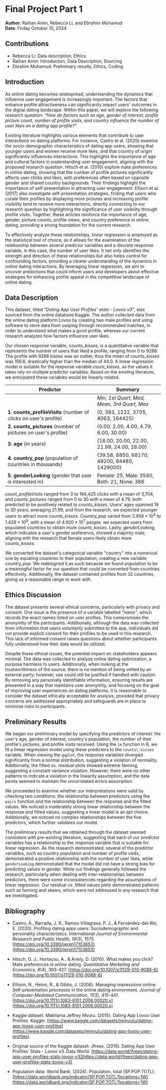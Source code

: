 # Final Project Part 1

**Author**: Raihan Amin, Rebecca Li, and Ebrahim Mohamud  
**Date**: Friday October 10, 2024

## Contributions
- Rebecca Li: Data description, Ethics
- Raihan Amin: Introduction, Data Description, Sourcing
- Ebrahim Mohamud: Preliminary results, Ethics, Coding 

## Introduction

As online dating becomes widespread, understanding the dynamics that influence user engagement is increasingly important. The factors that enhance profile attractiveness can significantly impact users' outcomes in the digital dating landscape. Within this paper, we will explore the following research question: _“How do factors such as age, gender of interest, profile picture count, number of profile visits, and country influence the number of user likes on a dating app profile?”_

Existing literature highlights various elements that contribute to user interactions on dating platforms. For instance, Castro et al. (2020) examine the socio-demographic characteristics of dating app users, showing that younger users and women receive more likes, and that country of origin significantly influences interactions. This highlights the importance of age and cultural factors in understanding user engagement, aligning with the proposed research question. Hitsch et al. (2010) explore mate preferences in online dating, showing that the number of profile pictures significantly affects user clicks and likes, with preferences often based on opposite gender and shared country backgrounds. Their findings highlight the importance of self-presentation in attracting user engagement. Ellison et al. (2017) also investigate self-presentation strategies, finding that users who curate their profiles by displaying more pictures and increasing profile visibility tend to receive more interactions, directly connecting to our research question by highlighting the significance of user visibility through profile visits. Together, these articles reinforce the importance of age, gender, picture counts, profile views, and country preference in online dating, providing a strong foundation for the current research.

To effectively analyze these relationships, linear regression is employed as the statistical tool of choice, as it allows for the examination of the relationship between several predictor variables and a discrete response variable, in this case, the number of user likes. It not only identifies the strength and direction of these relationships but also helps control for confounding factors, providing a clearer understanding of the dynamics in online dating interactions. By leveraging linear regression, we aim to uncover predictions that could inform users and developers about effective strategies for enhancing profile appeal in the competitive landscape of online dating.

## Data Description
This dataset, titled _"Dating App User Profiles' stats - Lovoo v3"_, was sourced from the online database Kaggle. The author collected data from the online dating platform Lovoo by creating two male profiles and using software to store data from swiping through recommended matches, in order to understand what makes a good profile, whereas our current research analyzes how factors influence user likes.

Our chosen response variable, _counts\_kisses_, is a quantitative variable that represents the number of users that liked a profile, ranging from 0 to 9288. The profile with 9288 kisses was an outlier, thus the mean of _counts\_kisses_ was 156.6, drastically higher than the median of 44.0. A linear regression model is suitable for the response variable _count\_kisses_, as the values it takes rely on multiple predictor variables. Based on the existing literature, we anticipated these variables would be linearly related.

| **Predictor**             | **Summary**                                              |
|---------------------------|----------------------------------------------------------|
|                                                      | *Min, 1st Quart, Med, Mean, 3rd Quart, Max*   |
| **1. counts\_profileVisits** (number of clicks on user's profile) | {0, 383, 1222, 3705, 4063, 164425} |
| **2. counts\_pictures** (number of pictures on user's profile)   | {0.00, 2.00, 4.00, 4.79, 6.00, 30.00} |
| **3. age** (in years)                                          | {18.00, 20.00, 22.00, 21.99, 24.00, 28.00} |
| **4. country\_pop** (population of countries in thousands)     | {39.58, 8850, 68170, 49200, 84480, 1429000} |
| **5. genderLooking** (gender that user is interested in)       | Female: 25, Male: 3580, Both: 21, None: 366 |

_count\_profileVisits_ ranged from 0 to 164,425 clicks with a mean of 3,704, and _counts\_pictures_ ranged from 0 to 30 with a mean of 4.79, both predicted to be positively related to _counts\_kisses_. Users' ages spanned 18 to 30 years, averaging 21.99, and from the research, we expected younger users to attract more _counts\_kisses_. _Country\_pop_ varied from $3.958 \times 10^4$ to $1.429 \times 10^9$, with a mean of $4.920 \times 10^7$ people; we expected users from populated countries to obtain more _counts\_kisses_. Lastly, _genderLooking_, which indicates a user's gender preference, showed a majority male, aligning with the research that female users likely obtain more _counts\_kisses_.

We converted the dataset's categorical variable "country" into a numerical one by equating countries to their population, creating a new variable _country\_pop_. We redesigned it as such because we found population to be a meaningful factor for our question that could be converted from countries effectively. Additionally, the dataset contained profiles from 32 countries, giving us a reasonable range to work with.

## Ethics Discussion
The dataset presents several ethical concerns, particularly with privacy and consent. One issue is the presence of a variable labelled _"name"_, which records the exact names listed on user profiles. This compromises the anonymity of the participants. Additionally, although the data was collected from information that users voluntarily submitted to the app, individuals did not provide explicit consent for their profiles to be used in this research. This lack of informed consent raises questions about whether participants fully understood how their data would be utilized.

Despite these ethical issues, the potential impact on stakeholders appears minimal. The data was collected to analyze online dating optimization, a purpose harmless to users. Additionally, when looking at the trustworthiness of the source, there is no mention of being vetted by an external party; however, use could still be justified if handled with caution. By removing any personally identifiable information, ensuring results are presented in a way that maintains user anonymity, and focusing on the goal of improving user experiences on dating platforms, it is reasonable to consider the dataset ethically acceptable for analysis, provided that privacy concerns are addressed appropriately and safeguards are in place to minimize risks to participants.

## Preliminary Results
We began our preliminary model by specifying the predictors of interest: the user's age, gender of interest, country's population, the number of their profile's pictures, and profile visits received. Using the `lm` function in R, we fit a linear regression model using these predictors to the `counts\_kisses` variable. When viewing the `qqplot`, the response variables diverged significantly from a normal distribution, suggesting a violation of normality. Additionally, the fitted vs. residual plots showed extreme fanning, suggesting a constant variance violation. However, there were no other patterns to indicate a violation in the linearity assumption, and the data points seemed to maintain the uncorrelated errors assumption.

We proceeded to examine whether our interpretations were valid by checking two conditions: the relationship between predictors using the `pairs` function and the relationship between the response and the fitted values. We noticed a moderately strong linear relationship between the response and fitted values, suggesting a linear model is an apt choice. Additionally, we noticed no complex relationships between the five predictors, which further validates our model.

The preliminary results that we obtained through the dataset seemed consistent with pre-existing literature, suggesting that each of our predictor variables has a relationship to the response variable that is suitable for linear regression. As the research demonstrated, several of the predictor variables, such as country population and number of profile visits, demonstrated a positive relationship with the number of user likes, while `genderLooking` demonstrated that the model did not have a strong bias for predicting values in gender. While our findings generally followed the research, particularly when dealing with inter-relationships between predictors, there were some inconsistencies regarding the assumptions of linear regression. Our residual vs. fitted values plots demonstrated patterns such as fanning and skews, which were not addressed in any research that we investigated.

## Bibliography
- Castro, Á., Barrada, J. R., Ramos-Villagrasa, P. J., & Fernández-del-Río, E. (2020). Profiling dating apps users: Sociodemographic and personality characteristics. _International Journal of Environmental Research and Public Health_, _19_(3), 1575. [https://doi.org/10.3390/ijerph17103653](https://doi.org/10.3390/ijerph17103653)

- Hitsch, G. J., Hortaçsu, A., & Ariely, D. (2010). What makes you click? Mate preferences in online dating. _Quantitative Marketing and Economics_, _8_(4), 393-427. [https://doi.org/10.1007/s11129-010-9088-6](https://doi.org/10.1007/s11129-010-9088-6)

- Ellison, N., Heino, R., & Gibbs, J. (2006). Managing impressions online: Self-presentation processes in the online dating environment. _Journal of Computer-Mediated Communication_, _11_(2), 415-441. [https://doi.org/10.1111/j.1083-6101.2006.00020.x](https://doi.org/10.1111/j.1083-6101.2006.00020.x)

- Kaggle dataset: Mabilama Jeffrey Mvutu. (2015). Dating App Lovoo User Profiles. Kaggle. [https://www.kaggle.com/datasets/jmmvutu/dating-app-lovoo-user-profiles](https://www.kaggle.com/datasets/jmmvutu/dating-app-lovoo-user-profiles)

- Original source of the Kaggle dataset: Jfreex. (2015). Dating App User Profiles’ Stats - Lovoo v3. Data World. [https://data.world/jfreex/dating-app-user-profiles-stats-lovoo-v3](https://data.world/jfreex/dating-app-user-profiles-stats-lovoo-v3)

- Population data: World Bank. (2024). Population, total (SP.POP.TOTL). [https://data.worldbank.org/indicator/SP.POP.TOTL?locations=1W](https://data.worldbank.org/indicator/SP.POP.TOTL?locations=1W)
 
